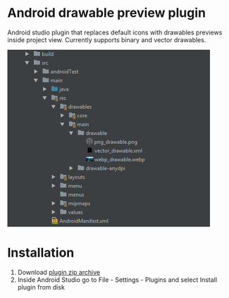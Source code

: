 # Android drawable preview plugin

Android studio plugin that replaces default icons with drawables previews inside project view. Currently supports binary and vector drawables.

![screenshot](./screenshot.png)

# Installation

1. Download [plugin zip archive](./drawable_preview-1.0-SNAPSHOT.zip)
2. Inside Android Studio go to File - Settings - Plugins and select Install plugin from disk
